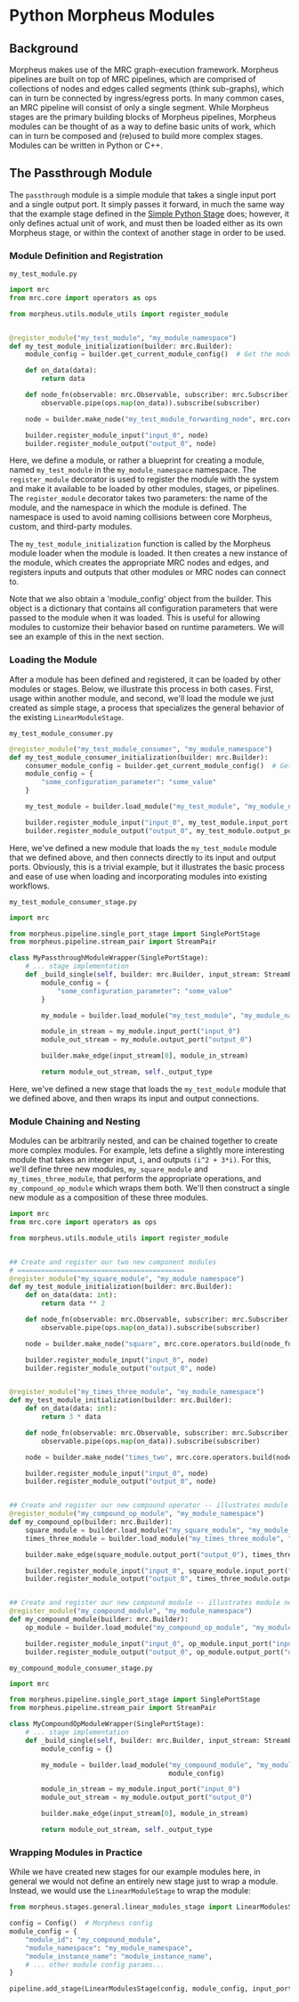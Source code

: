 <!--
SPDX-FileCopyrightText: Copyright (c) 2022-2023, NVIDIA CORPORATION & AFFILIATES. All rights reserved.
SPDX-License-Identifier: Apache-2.0

Licensed under the Apache License, Version 2.0 (the "License");
you may not use this file except in compliance with the License.
You may obtain a copy of the License at

http://www.apache.org/licenses/LICENSE-2.0

Unless required by applicable law or agreed to in writing, software
distributed under the License is distributed on an "AS IS" BASIS,
WITHOUT WARRANTIES OR CONDITIONS OF ANY KIND, either express or implied.
See the License for the specific language governing permissions and
limitations under the License.
-->

# Python Morpheus Modules

## Background

Morpheus makes use of the MRC graph-execution framework. Morpheus pipelines are built on top of MRC pipelines, which are comprised of collections of nodes and edges called segments (think sub-graphs), which can in turn be connected by ingress/egress ports. In many common cases, an MRC pipeline will consist of only a single segment. While Morpheus stages are the primary building blocks of Morpheus pipelines, Morpheus modules can be thought of as a way to define basic units of work, which can in turn be composed and (re)used to build more complex stages. Modules can be written in Python or C++.

## The Passthrough Module

The `passthrough` module is a simple module that takes a single input port and a single output port. It simply passes it forward, in much the same way that the example stage defined in the [Simple Python Stage](./1_simple_python_stage.md) does; however, it only defines actual unit of work, and must then be loaded either as its own Morpheus stage, or within the context of another stage in order to be used.

### Module Definition and Registration

`my_test_module.py`

```python
import mrc
from mrc.core import operators as ops

from morpheus.utils.module_utils import register_module


@register_module("my_test_module", "my_module_namespace")
def my_test_module_initialization(builder: mrc.Builder):
    module_config = builder.get_current_module_config()  # Get the module configuration

    def on_data(data):
        return data

    def node_fn(observable: mrc.Observable, subscriber: mrc.Subscriber):
        observable.pipe(ops.map(on_data)).subscribe(subscriber)

    node = builder.make_node("my_test_module_forwarding_node", mrc.core.operators.build(node_fn))

    builder.register_module_input("input_0", node)
    builder.register_module_output("output_0", node)
```

Here, we define a module, or rather a blueprint for creating a module, named `my_test_module` in the `my_module_namespace` namespace. The `register_module` decorator is used to register the module with the system and make it available to be loaded by other modules, stages, or pipelines. The `register_module` decorator takes two parameters: the name of the module, and the namespace in which the module is defined. The namespace is used to avoid naming collisions between core Morpheus, custom, and third-party modules.

The `my_test_module_initialization` function is called by the Morpheus module loader when the module is loaded. It then creates a new instance of the module, which creates the appropriate MRC nodes and edges, and registers inputs and outputs that other modules or MRC nodes can connect to.

Note that we also obtain a 'module_config' object from the builder. This object is a dictionary that contains all configuration parameters that were passed to the module when it was loaded. This is useful for allowing modules to customize their behavior based on runtime parameters. We will see an example of this in the next section.

### Loading the Module

After a module has been defined and registered, it can be loaded by other modules or stages. Below, we illustrate this process in both cases. First, usage within another module, and second, we'll load the module we just created as simple stage, a process that specializes the general behavior of the existing `LinearModuleStage`.

`my_test_module_consumer.py`

```python
@register_module("my_test_module_consumer", "my_module_namespace")
def my_test_module_consumer_initialization(builder: mrc.Builder):
    consumer_module_config = builder.get_current_module_config()  # Get the module configuration
    module_config = {
        "some_configuration_parameter": "some_value"
    }

    my_test_module = builder.load_module("my_test_module", "my_module_namespace", "module_instance_name", module_config)

    builder.register_module_input("input_0", my_test_module.input_port("input_0"))
    builder.register_module_output("output_0", my_test_module.output_port("output_0"))
```

Here, we've defined a new module that loads the `my_test_module` module that we defined above, and then connects directly to its input and output ports. Obviously, this is a trivial example, but it illustrates the basic process and ease of use when loading and incorporating modules into existing workflows.

`my_test_module_consumer_stage.py`

```python
import mrc

from morpheus.pipeline.single_port_stage import SinglePortStage
from morpheus.pipeline.stream_pair import StreamPair

class MyPassthroughModuleWrapper(SinglePortStage):
    # ... stage implementation
    def _build_single(self, builder: mrc.Builder, input_stream: StreamPair) -> StreamPair:
        module_config = {
            "some_configuration_parameter": "some_value"
        }

        my_module = builder.load_module("my_test_module", "my_module_namespace", "module_instance_name", module_config)

        module_in_stream = my_module.input_port("input_0")
        module_out_stream = my_module.output_port("output_0")

        builder.make_edge(input_stream[0], module_in_stream)

        return module_out_stream, self._output_type
```

Here, we've defined a new stage that loads the `my_test_module` module that we defined above, and then wraps its input and output connections.

### Module Chaining and Nesting

Modules can be arbitrarily nested, and can be chained together to create more complex modules. For example, lets define a slightly more interesting module that takes an integer input, `i`, and outputs `(i^2 + 3*i)`. For this, we'll define three new modules, `my_square_module` and `my_times_three_module`, that perform the appropriate operations, and `my_compound_op_module` which wraps them both. We'll then construct a single new module as a composition of these three modules.

```python
import mrc
from mrc.core import operators as ops

from morpheus.utils.module_utils import register_module


## Create and register our two new component modules
# ==========================================
@register_module("my_square_module", "my_module_namespace")
def my_test_module_initialization(builder: mrc.Builder):
    def on_data(data: int):
        return data ** 2

    def node_fn(observable: mrc.Observable, subscriber: mrc.Subscriber):
        observable.pipe(ops.map(on_data)).subscribe(subscriber)

    node = builder.make_node("square", mrc.core.operators.build(node_fn))

    builder.register_module_input("input_0", node)
    builder.register_module_output("output_0", node)


@register_module("my_times_three_module", "my_module_namespace")
def my_test_module_initialization(builder: mrc.Builder):
    def on_data(data: int):
        return 3 * data

    def node_fn(observable: mrc.Observable, subscriber: mrc.Subscriber):
        observable.pipe(ops.map(on_data)).subscribe(subscriber)

    node = builder.make_node("times_two", mrc.core.operators.build(node_fn))

    builder.register_module_input("input_0", node)
    builder.register_module_output("output_0", node)


## Create and register our new compound operator -- illustrates module chaining
@register_module("my_compound_op_module", "my_module_namespace")
def my_compound_op(builder: mrc.Builder):
    square_module = builder.load_module("my_square_module", "my_module_namespace", "square_module")
    times_three_module = builder.load_module("my_times_three_module", "my_module_namespace", "times_three_module")

    builder.make_edge(square_module.output_port("output_0"), times_three_module.input_port("input_0"))

    builder.register_module_input("input_0", square_module.input_port("input_0"))
    builder.register_module_output("output_0", times_three_module.output_port("output_0"))


## Create and register our new compound module -- illustrates module nesting
@register_module("my_compound_module", "my_module_namespace")
def my_compound_module(builder: mrc.Builder):
    op_module = builder.load_module("my_compound_op_module", "my_module_namespace", "op_module")

    builder.register_module_input("input_0", op_module.input_port("input_0"))
    builder.register_module_output("output_0", op_module.output_port("output_0"))
```

`my_compound_module_consumer_stage.py`

```python
import mrc

from morpheus.pipeline.single_port_stage import SinglePortStage
from morpheus.pipeline.stream_pair import StreamPair

class MyCompoundOpModuleWrapper(SinglePortStage):
    # ... stage implementation
    def _build_single(self, builder: mrc.Builder, input_stream: StreamPair) -> StreamPair:
        module_config = {}

        my_module = builder.load_module("my_compound_module", "my_module_namespace", "module_instance_name",
                                        module_config)

        module_in_stream = my_module.input_port("input_0")
        module_out_stream = my_module.output_port("output_0")

        builder.make_edge(input_stream[0], module_in_stream)

        return module_out_stream, self._output_type
```

### Wrapping Modules in Practice

While we have created new stages for our example modules here, in general we would not define an entirely new stage just to wrap a module. Instead, we would use the `LinearModuleStage` to wrap the module:

```python
from morpheus.stages.general.linear_modules_stage import LinearModulesStage

config = Config()  # Morpheus config
module_config = {
    "module_id": "my_compound_module",
    "module_namespace": "my_module_namespace",
    "module_instance_name": "module_instance_name",
    # ... other module config params...
}

pipeline.add_stage(LinearModulesStage(config, module_config, input_port_name="input_0", output_port_name="output_0"))
```
